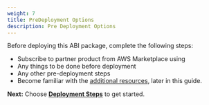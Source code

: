 ```yaml
---
weight: 7
title: PreDeployment Options
description: Pre Deployment Options
---
```


Before deploying this ABI package, complete the following steps:

* Subscribe to partner product from AWS Marketplace using <AWS Marketplace Listing>
* Any things to be done before deployment
* Any other pre-deployment steps
* Become familiar with the [additional resources](https://link), later in this guide.

**Next:** Choose **[Deployment Steps](/deployment-steps/index.html)** to get started.